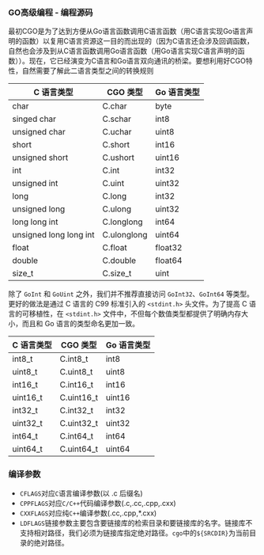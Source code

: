 ### GO高级编程 - 编程源码

最初CGO是为了达到⽅便从Go语⾔函数调⽤C语⾔函数（⽤C语⾔实现Go语⾔声明的函数）以复⽤C语⾔资源这⼀⽬的⽽出现的（因为C语⾔还会涉及回调函数，⾃然也会涉及到从C语⾔函数调⽤Go语⾔函数（⽤Go语⾔实现C语⾔声明的函数））。现在，它已经演变为C语⾔和Go语⾔双向通讯的桥梁。要想利⽤好CGO特性，⾃然需要了解此⼆语⾔类型之间的转换规则

| C 语言类型               | CGO 类型      | Go 语言类型 |
| --- | --- | --- |
| char                   | C.char      | byte |
| singed char            | C.schar     | int8 |
| unsigned char          | C.uchar     | uint8 |
| short                  | C.short     | int16 |
| unsigned short         | C.ushort     | uint16 |
| int                    | C.int       | int32 |
| unsigned int           | C.uint      | uint32 |
| long                   | C.long      | int32 |
| unsigned long          | C.ulong     | uint32 |
| long long int          | C.longlong  | int64 |
| unsigned long long int | C.ulonglong | uint64 |
| float                  | C.float     | float32 |
| double                 | C.double    | float64 |
| size_t                 | C.size_t    | uint |

除了 `GoInt` 和 `GoUint` 之外，我们并不推荐直接访问 `GoInt32`、`GoInt64` 等类型。更好的做法是通过 C 语言的 C99 标准引入的 `<stdint.h>` 头文件。为了提高 C 语言的可移植性，在 `<stdint.h>` 文件中，不但每个数值类型都提供了明确内存大小，而且和 Go 语言的类型命名更加一致。

| C 语言类型 | CGO 类型     | Go 语言类型 |
| --- | --- | --- |
| int8_t   | C.int8_t   | int8 |
| uint8_t  | C.uint8_t  | uint8 |
| int16_t  | C.int16_t  | int16 |
| uint16_t | C.uint16_t | uint16 |
| int32_t  | C.int32_t  | int32 |
| uint32_t | C.uint32_t | uint32 |
| int64_t  | C.int64_t  | int64 |
| uint64_t | C.uint64_t | uint64 |

### 编译参数

- `CFLAGS`对应`C`语言编译参数(以 .c 后缀名)
- `CPPFLAGS`对应`C/C++`代码编译参数(.c,.cc,.cpp,.cxx)
- `CXXFLAGS`对应纯`C++`编译参数(.cc,.cpp,*.cxx)
- `LDFLAGS`链接参数主要包含要链接库的检索目录和要链接库的名字。链接库不支持相对路径，我们必须为链接库指定绝对路径。`cgo`中的`${SRCDIR}`为当前目录的绝对路径。


